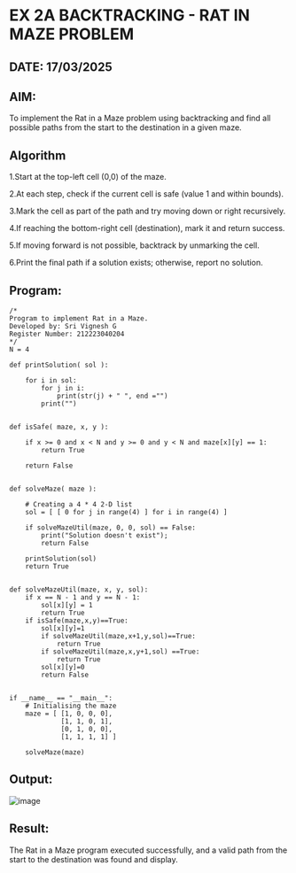 # EX 2A BACKTRACKING - RAT IN MAZE PROBLEM
## DATE: 17/03/2025
## AIM:
To implement the Rat in a Maze problem using backtracking and find all possible paths from the start to the destination in a given maze.


## Algorithm
1.Start at the top-left cell (0,0) of the maze.

2.At each step, check if the current cell is safe (value 1 and within bounds).

3.Mark the cell as part of the path and try moving down or right recursively.

4.If reaching the bottom-right cell (destination), mark it and return success.

5.If moving forward is not possible, backtrack by unmarking the cell.

6.Print the final path if a solution exists; otherwise, report no solution.
  

## Program:
```
/*
Program to implement Rat in a Maze.
Developed by: Sri Vignesh G
Register Number: 212223040204
*/
N = 4
 
def printSolution( sol ):
     
    for i in sol:
        for j in i:
            print(str(j) + " ", end ="")
        print("")
 

def isSafe( maze, x, y ):
     
    if x >= 0 and x < N and y >= 0 and y < N and maze[x][y] == 1:
        return True
     
    return False
 

def solveMaze( maze ):
     
    # Creating a 4 * 4 2-D list
    sol = [ [ 0 for j in range(4) ] for i in range(4) ]
     
    if solveMazeUtil(maze, 0, 0, sol) == False:
        print("Solution doesn't exist");
        return False
     
    printSolution(sol)
    return True
     

def solveMazeUtil(maze, x, y, sol):
    if x == N - 1 and y == N - 1:
        sol[x][y] = 1
        return True
    if isSafe(maze,x,y)==True:
        sol[x][y]=1
        if solveMazeUtil(maze,x+1,y,sol)==True:
            return True
        if solveMazeUtil(maze,x,y+1,sol) ==True:
            return True
        sol[x][y]=0
        return False
   

if __name__ == "__main__":
    # Initialising the maze
    maze = [ [1, 0, 0, 0],
             [1, 1, 0, 1],
             [0, 1, 0, 0],
             [1, 1, 1, 1] ]
              
    solveMaze(maze)
```

## Output:
![image](https://github.com/user-attachments/assets/0b52bc40-8d04-404e-9eb0-ad55f433c61e)


## Result:
The Rat in a Maze program executed successfully, and a valid path from the start to the destination was found and display.

